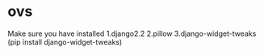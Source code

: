 # ovs
Make sure you have installed
1.django2.2
2.pillow
3.django-widget-tweaks (pip install django-widget-tweaks)
 
